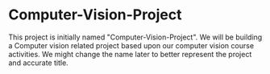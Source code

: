 # Computer-Vision-Project
This project is initially named "Computer-Vision-Project". We will be building a Computer vision related project based upon our computer vision course activities. We might change the name later to better represent the project and accurate title. 
